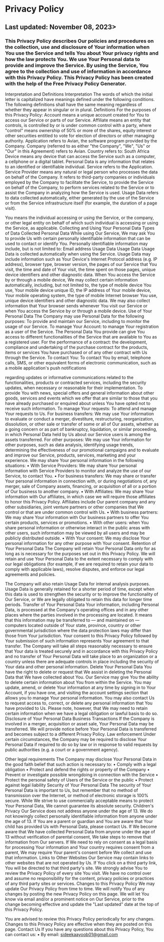 <h1>Privacy Policy</h1>

<h2>Last updated: November 08, 2023></h2>

<h3>This Privacy Policy describes Our policies and procedures on the collection, use and
disclosure of Your information when You use the Service and tells You about Your privacy
rights and how the law protects You.
We use Your Personal data to provide and improve the Service. By using the Service, You
agree to the collection and use of information in accordance with this Privacy Policy. This
Privacy Policy has been created with the help of the Free Privacy Policy Generator.</h3>

Interpretation and Definitions
Interpretation
The words of which the initial letter is capitalized have meanings defined under the
following conditions. The following definitions shall have the same meaning regardless of
whether they appear in singular or in plural.
Definitions
For the purposes of this Privacy Policy:
Account means a unique account created for You to access our Service or parts of
our Service.
Affiliate means an entity that controls, is controlled by or is under common control
with a party, where "control" means ownership of 50% or more of the shares, equity
interest or other securities entitled to vote for election of directors or other
managing authority.
Application refers to Avian, the software program provided by the Company.
Company (referred to as either "the Company", "We", "Us" or "Our" in this
Agreement) refers to Avian.
Country refers to: South Africa
Device means any device that can access the Service such as a computer, a
cellphone or a digital tablet.
Personal Data is any information that relates to an identified or identifiable
individual.
Service refers to the Application.
Service Provider means any natural or legal person who processes the data on
behalf of the Company. It refers to third-party companies or individuals employed
by the Company to facilitate the Service, to provide the Service on behalf of the
Company, to perform services related to the Service or to assist the Company in
analyzing how the Service is used.
Usage Data refers to data collected automatically, either generated by the use of the
Service or from the Service infrastructure itself (for example, the duration of a page
visit).

You means the individual accessing or using the Service, or the company, or other
legal entity on behalf of which such individual is accessing or using the Service, as
applicable.
Collecting and Using Your Personal Data
Types of Data Collected
Personal Data
While using Our Service, We may ask You to provide Us with certain personally identifiable
information that can be used to contact or identify You. Personally identifiable information
may include, but is not limited to:
Email address
Usage Data
Usage Data
Usage Data is collected automatically when using the Service.
Usage Data may include information such as Your Device's Internet Protocol address (e.g. IP
address), browser type, browser version, the pages of our Service that You visit, the time
and date of Your visit, the time spent on those pages, unique device identifiers and other
diagnostic data.
When You access the Service by or through a mobile device, We may collect certain
information automatically, including, but not limited to, the type of mobile device You use,
Your mobile device unique ID, the IP address of Your mobile device, Your mobile operating
system, the type of mobile Internet browser You use, unique device identifiers and other
diagnostic data.
We may also collect information that Your browser sends whenever You visit our Service or
when You access the Service by or through a mobile device.
Use of Your Personal Data
The Company may use Personal Data for the following purposes:
To provide and maintain our Service, including to monitor the usage of our
Service.
To manage Your Account: to manage Your registration as a user of the Service. The
Personal Data You provide can give You access to different functionalities of the
Service that are available to You as a registered user.
For the performance of a contract: the development, compliance and undertaking
of the purchase contract for the products, items or services You have purchased or
of any other contract with Us through the Service.
To contact You: To contact You by email, telephone calls, SMS, or other equivalent
forms of electronic communication, such as a mobile application's push notifications

regarding updates or informative communications related to the functionalities,
products or contracted services, including the security updates, when necessary or
reasonable for their implementation.
To provide You with news, special offers and general information about other
goods, services and events which we offer that are similar to those that you have
already purchased or enquired about unless You have opted not to receive such
information.
To manage Your requests: To attend and manage Your requests to Us.
For business transfers: We may use Your information to evaluate or conduct a
merger, divestiture, restructuring, reorganization, dissolution, or other sale or
transfer of some or all of Our assets, whether as a going concern or as part of
bankruptcy, liquidation, or similar proceeding, in which Personal Data held by Us
about our Service users is among the assets transferred.
For other purposes: We may use Your information for other purposes, such as data
analysis, identifying usage trends, determining the effectiveness of our promotional
campaigns and to evaluate and improve our Service, products, services, marketing
and your experience.
We may share Your personal information in the following situations:
• With Service Providers: We may share Your personal information with Service
Providers to monitor and analyze the use of our Service, to contact You.
• For business transfers: We may share or transfer Your personal information in
connection with, or during negotiations of, any merger, sale of Company assets,
financing, or acquisition of all or a portion of Our business to another company.
• With Affiliates: We may share Your information with Our affiliates, in which case we
will require those affiliates to honor this Privacy Policy. Affiliates include Our parent
company and any other subsidiaries, joint venture partners or other companies that We
control or that are under common control with Us.
• With business partners: We may share Your information with Our business partners
to offer You certain products, services or promotions.
• With other users: when You share personal information or otherwise interact in the
public areas with other users, such information may be viewed by all users and may be
publicly distributed outside.
• With Your consent: We may disclose Your personal information for any other purpose
with Your consent.
Retention of Your Personal Data
The Company will retain Your Personal Data only for as long as is necessary for the
purposes set out in this Privacy Policy. We will retain and use Your Personal Data to the
extent necessary to comply with our legal obligations (for example, if we are required to
retain your data to comply with applicable laws), resolve disputes, and enforce our legal
agreements and policies.

The Company will also retain Usage Data for internal analysis purposes. Usage Data is
generally retained for a shorter period of time, except when this data is used to strengthen
the security or to improve the functionality of Our Service, or We are legally obligated to
retain this data for longer time periods.
Transfer of Your Personal Data
Your information, including Personal Data, is processed at the Company's operating offices
and in any other places where the parties involved in the processing are located. It means
that this information may be transferred to — and maintained on — computers located
outside of Your state, province, country or other governmental jurisdiction where the data
protection laws may differ than those from Your jurisdiction.
Your consent to this Privacy Policy followed by Your submission of such information
represents Your agreement to that transfer.
The Company will take all steps reasonably necessary to ensure that Your data is treated
securely and in accordance with this Privacy Policy and no transfer of Your Personal Data
will take place to an organization or a country unless there are adequate controls in place
including the security of Your data and other personal information.
Delete Your Personal Data
You have the right to delete or request that We assist in deleting the Personal Data that We
have collected about You.
Our Service may give You the ability to delete certain information about You from within
the Service.
You may update, amend, or delete Your information at any time by signing in to Your
Account, if you have one, and visiting the account settings section that allows you to manage
Your personal information. You may also contact Us to request access to, correct, or delete
any personal information that You have provided to Us.
Please note, however, that We may need to retain certain information when we have a legal
obligation or lawful basis to do so.
Disclosure of Your Personal Data
Business Transactions
If the Company is involved in a merger, acquisition or asset sale, Your Personal Data may be
transferred. We will provide notice before Your Personal Data is transferred and becomes
subject to a different Privacy Policy.
Law enforcement
Under certain circumstances, the Company may be required to disclose Your Personal Data
if required to do so by law or in response to valid requests by public authorities (e.g. a court
or a government agency).

Other legal requirements
The Company may disclose Your Personal Data in the good faith belief that such action is
necessary to:
• Comply with a legal obligation
• Protect and defend the rights or property of the Company
• Prevent or investigate possible wrongdoing in connection with the Service
• Protect the personal safety of Users of the Service or the public
• Protect against legal liability
Security of Your Personal Data
The security of Your Personal Data is important to Us, but remember that no method of
transmission over the Internet, or method of electronic storage is 100% secure. While We
strive to use commercially acceptable means to protect Your Personal Data, We cannot
guarantee its absolute security.
Children's Privacy
Our Service does not address anyone under the age of 13. We do not knowingly collect
personally identifiable information from anyone under the age of 13. If You are a parent or
guardian and You are aware that Your child has provided Us with Personal Data, please
contact Us. If We become aware that We have collected Personal Data from anyone under
the age of 13 without verification of parental consent, We take steps to remove that
information from Our servers.
If We need to rely on consent as a legal basis for processing Your information and Your
country requires consent from a parent, We may require Your parent's consent before We
collect and use that information.
Links to Other Websites
Our Service may contain links to other websites that are not operated by Us. If You click on a
third party link, You will be directed to that third party's site. We strongly advise You to
review the Privacy Policy of every site You visit.
We have no control over and assume no responsibility for the content, privacy policies or
practices of any third party sites or services.
Changes to this Privacy Policy
We may update Our Privacy Policy from time to time. We will notify You of any changes by
posting the new Privacy Policy on this page.
We will let You know via email and/or a prominent notice on Our Service, prior to the
change becoming effective and update the "Last updated" date at the top of this Privacy
Policy.

You are advised to review this Privacy Policy periodically for any changes. Changes to this
Privacy Policy are effective when they are posted on this page.
Contact Us
If you have any questions about this Privacy Policy, You can contact us:
• By email: sideekaayoob01@gmail.com

